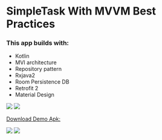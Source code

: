# SimpleTask With MVVM Best Practices


### This app builds with: 

- Kotlin
- MVI architecture
- Repository pattern
- Rxjava2 
- Room Persistence DB
- Retrofit 2
- Material Design

<img src="screenshots/Screenshot_2020-06-26-20-43-22.png?raw=true"/> 
<img src="screenshots/Screenshot_2020-06-26-20-45-59.png?raw=true"/> 



<a href="https://raw.githubusercontent.com/hmshohrab/SimpleTask/master/app/release/SimpleTask.apk?token=ALNFVHXCVCYKWJHUJ7M732C67BCD4">Download Demo Apk:</a>



<img src="screenshots/Screenshot_2020-06-26-20-47-03.png?raw=true"/>
<img src="screenshots/Screenshot_2020-06-26-20-47-19.png?raw=true"/>
